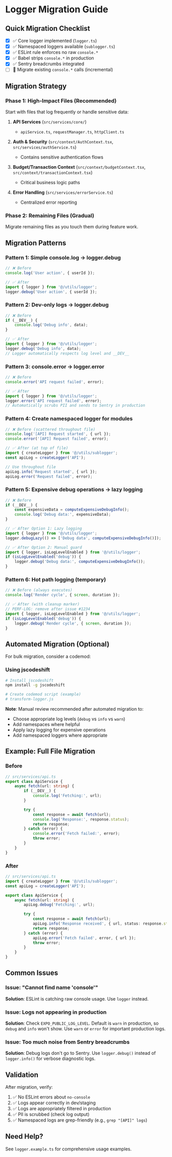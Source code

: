 # Logger Migration Guide

## Quick Migration Checklist

- [x] ✅ Core logger implemented (`logger.ts`)
- [x] ✅ Namespaced loggers available (`sublogger.ts`)
- [x] ✅ ESLint rule enforces no raw `console.*`
- [x] ✅ Babel strips `console.*` in production
- [x] ✅ Sentry breadcrumbs integrated
- [ ] 🔄 Migrate existing `console.*` calls (incremental)

## Migration Strategy

### Phase 1: High-Impact Files (Recommended)

Start with files that log frequently or handle sensitive data:

1. **API Services** (`src/services/core/`)
   - `apiService.ts`, `requestManager.ts`, `httpClient.ts`
2. **Auth & Security** (`src/context/AuthContext.tsx`, `src/services/authService.ts`)

   - Contains sensitive authentication flows

3. **Budget/Transaction Context** (`src/context/budgetContext.tsx`, `src/context/transactionContext.tsx`)

   - Critical business logic paths

4. **Error Handling** (`src/services/errorService.ts`)
   - Centralized error reporting

### Phase 2: Remaining Files (Gradual)

Migrate remaining files as you touch them during feature work.

## Migration Patterns

### Pattern 1: Simple console.log → logger.debug

```typescript
// ❌ Before
console.log('User action', { userId });

// ✅ After
import { logger } from '@/utils/logger';
logger.debug('User action', { userId });
```

### Pattern 2: Dev-only logs → logger.debug

```typescript
// ❌ Before
if (__DEV__) {
	console.log('Debug info', data);
}

// ✅ After
import { logger } from '@/utils/logger';
logger.debug('Debug info', data);
// Logger automatically respects log level and __DEV__
```

### Pattern 3: console.error → logger.error

```typescript
// ❌ Before
console.error('API request failed', error);

// ✅ After
import { logger } from '@/utils/logger';
logger.error('API request failed', error);
// Automatically scrubs PII and sends to Sentry in production
```

### Pattern 4: Create namespaced logger for modules

```typescript
// ❌ Before (scattered throughout file)
console.log('[API] Request started', { url });
console.error('[API] Request failed', error);

// ✅ After (at top of file)
import { createLogger } from '@/utils/sublogger';
const apiLog = createLogger('API');

// Use throughout file
apiLog.info('Request started', { url });
apiLog.error('Request failed', error);
```

### Pattern 5: Expensive debug operations → lazy logging

```typescript
// ❌ Before
if (__DEV__) {
	const expensiveData = computeExpensiveDebugInfo();
	console.log('Debug data:', expensiveData);
}

// ✅ After Option 1: Lazy logging
import { logger } from '@/utils/logger';
logger.debugLazy(() => ['Debug data', computeExpensiveDebugInfo()]);

// ✅ After Option 2: Manual guard
import { logger, isLogLevelEnabled } from '@/utils/logger';
if (isLogLevelEnabled('debug')) {
	logger.debug('Debug data:', computeExpensiveDebugInfo());
}
```

### Pattern 6: Hot path logging (temporary)

```typescript
// ❌ Before (always executes)
console.log('Render cycle', { screen, duration });

// ✅ After (with cleanup marker)
// PERF-LOG: remove after issue #1234
import { logger, isLogLevelEnabled } from '@/utils/logger';
if (isLogLevelEnabled('debug')) {
	logger.debug('Render cycle', { screen, duration });
}
```

## Automated Migration (Optional)

For bulk migration, consider a codemod:

### Using jscodeshift

```bash
# Install jscodeshift
npm install -g jscodeshift

# Create codemod script (example)
# transform-logger.js
```

**Note**: Manual review recommended after automated migration to:

- Choose appropriate log levels (`debug` vs `info` vs `warn`)
- Add namespaces where helpful
- Apply lazy logging for expensive operations
- Add namespaced loggers where appropriate

## Example: Full File Migration

### Before

```typescript
// src/services/api.ts
export class ApiService {
	async fetch(url: string) {
		if (__DEV__) {
			console.log('Fetching:', url);
		}

		try {
			const response = await fetch(url);
			console.log('Response:', response.status);
			return response;
		} catch (error) {
			console.error('Fetch failed:', error);
			throw error;
		}
	}
}
```

### After

```typescript
// src/services/api.ts
import { createLogger } from '@/utils/sublogger';
const apiLog = createLogger('API');

export class ApiService {
	async fetch(url: string) {
		apiLog.debug('Fetching:', url);

		try {
			const response = await fetch(url);
			apiLog.info('Response received', { url, status: response.status });
			return response;
		} catch (error) {
			apiLog.error('Fetch failed', error, { url });
			throw error;
		}
	}
}
```

## Common Issues

### Issue: "Cannot find name 'console'"

**Solution**: ESLint is catching raw console usage. Use `logger` instead.

### Issue: Logs not appearing in production

**Solution**: Check `EXPO_PUBLIC_LOG_LEVEL`. Default is `warn` in production, so `debug` and `info` won't show. Use `warn` or `error` for important production logs.

### Issue: Too much noise from Sentry breadcrumbs

**Solution**: Debug logs don't go to Sentry. Use `logger.debug()` instead of `logger.info()` for verbose diagnostic logs.

## Validation

After migration, verify:

1. ✅ No ESLint errors about `no-console`
2. ✅ Logs appear correctly in dev/staging
3. ✅ Logs are appropriately filtered in production
4. ✅ PII is scrubbed (check log output)
5. ✅ Namespaced logs are grep-friendly (e.g., `grep "[API]" logs`)

## Need Help?

See `logger.example.ts` for comprehensive usage examples.
